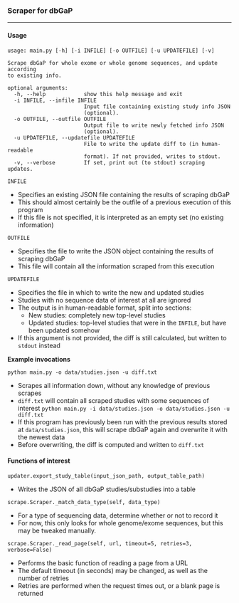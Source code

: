 ### Scraper for dbGaP
---------

#### Usage
```
usage: main.py [-h] [-i INFILE] [-o OUTFILE] [-u UPDATEFILE] [-v]

Scrape dbGaP for whole exome or whole genome sequences, and update according
to existing info.

optional arguments:
  -h, --help            show this help message and exit
  -i INFILE, --infile INFILE
                        Input file containing existing study info JSON
                        (optional).
  -o OUTFILE, --outfile OUTFILE
                        Output file to write newly fetched info JSON
                        (optional).
  -u UPDATEFILE, --updatefile UPDATEFILE
                        File to write the update diff to (in human-readable
                        format). If not provided, writes to stdout.
  -v, --verbose         If set, print out (to stdout) scraping updates.
```

`INFILE`
- Specifies an existing JSON file containing the results of scraping dbGaP
- This should almost certainly be the outfile of a previous execution of this program
- If this file is not specified, it is interpreted as an empty set (no existing information)

`OUTFILE`
- Specifies the file to write the JSON object containing the results of scraping dbGaP
- This file will contain all the information scraped from this execution

`UPDATEFILE`
- Specifies the file in which to write the new and updated studies
- Studies with no sequence data of interest at all are ignored
- The output is in human-readable format, split into sections:
    - New studies: completely new top-level studies
    - Updated studies: top-level studies that were in the `INFILE`, but have been updated somehow
- If this argument is not provided, the diff is still calculated, but written to `stdout` instead

**Example invocations**

`python main.py -o data/studies.json -u diff.txt`
- Scrapes all information down, without any knowledge of previous scrapes
- `diff.txt` will contain all scraped studies with some sequences of interest
`python main.py -i data/studies.json -o data/studies.json -u diff.txt`
- If this program has previously been run with the previous results stored at `data/studies.json`, this will scrape dbGaP again and overwrite it with the newest data
- Before overwriting, the diff is computed and written to `diff.txt`

#### Functions of interest
`updater.export_study_table(input_json_path, output_table_path)`
- Writes the JSON of all dbGaP studies/substudies into a table

`scrape.Scraper._match_data_type(self, data_type)`
- For a type of sequencing data, determine whether or not to record it
- For now, this only looks for whole genome/exome sequences, but this may be tweaked manually.

`scrape.Scraper._read_page(self, url, timeout=5, retries=3, verbose=False)`
- Performs the basic function of reading a page from a URL
- The default timeout (in seconds) may be changed, as well as the number of retries
- Retries are performed when the request times out, or a blank page is returned

